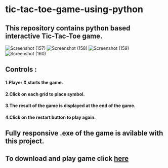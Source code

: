 # tic-tac-toe-game-using-python

## This repository contains python based interactive Tic-Tac-Toe game.

![Screenshot (157)](https://user-images.githubusercontent.com/114282369/196422388-97e255e2-ccb0-44bc-b594-779ec9e5f6c0.png)
![Screenshot (158)](https://user-images.githubusercontent.com/114282369/196422404-81a9911b-ae07-435b-ab49-cca27816aab4.png)
![Screenshot (159)](https://user-images.githubusercontent.com/114282369/196422413-cd6c8e28-8639-437c-bc15-c9e5a4996a06.png)
![Screenshot (160)](https://user-images.githubusercontent.com/114282369/196422418-14f1da57-029c-4b78-94ea-d40ba94395ed.png)


## Controls :

#### 1.Player X starts the game.
#### 2.Click on each grid to place symbol.
#### 3.The result of the game is displayed at the end of the game.
#### 4.Click on the restart button to play again.

## Fully responsive .exe of the game is avilable with this project.
## To download and play game click [here](https://drive.google.com/uc?export=download&id=1KJUL2x8don7TI5U4yskWzj7dgUUKKRok)
